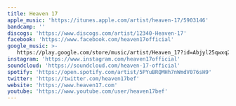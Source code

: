 ```yaml
---
title: Heaven 17
apple_music: 'https://itunes.apple.com/artist/heaven-17/5903146'
bandcamp: ''
discogs: 'https://www.discogs.com/artist/12340-Heaven-17'
facebook: 'https://www.facebook.com/heaven17official'
google_music: >-
   https://play.google.com/store/music/artist/Heaven_17?id=Abjyl25qwxq2rcctw3pqj5mhkkq
instagram: 'https://www.instagram.com/heaven17official'
soundcloud: 'https://soundcloud.com/heaven-17-official'
spotify: 'https://open.spotify.com/artist/5PYuBRQMHh7nWmdV076sH9'
twitter: 'https://twitter.com/heaven17bef'
website: 'https://www.heaven17.com'
youtube: 'https://www.youtube.com/user/heaven17bef'
---
```

